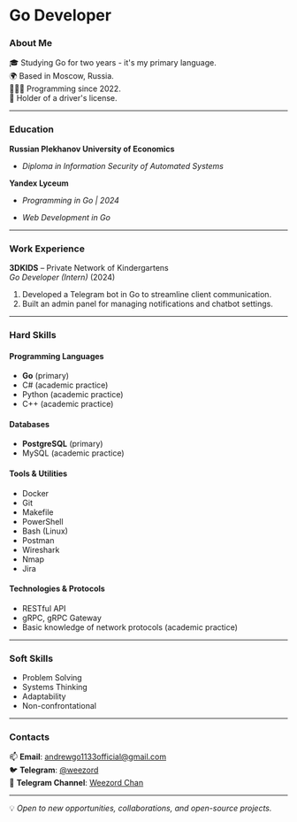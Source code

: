 # Go Developer  

### About Me  
🎓 Studying Go for two years - it's my primary language.  
🌍 Based in Moscow, Russia.  
🧑🏻‍💻 Programming since 2022.  
🚗 Holder of a driver's license.

---

### Education  
**Russian Plekhanov University of Economics**

- *Diploma in Information Security of Automated Systems*  

**Yandex Lyceum**

- *Programming in Go | 2024*

- *Web Development in Go*  

---

### Work Experience  
**3DKIDS** – Private Network of Kindergartens  
*Go Developer (Intern)* (2024)  
1. Developed a Telegram bot in Go to streamline client communication.  
2. Built an admin panel for managing notifications and chatbot settings.

---

### Hard Skills  

#### Programming Languages  
- **Go** (primary)  
- C# (academic practice)  
- Python (academic practice)  
- C++ (academic practice)  

#### Databases  
- **PostgreSQL** (primary)  
- MySQL (academic practice)  

#### Tools & Utilities  
- Docker  
- Git  
- Makefile  
- PowerShell  
- Bash (Linux)  
- Postman  
- Wireshark  
- Nmap  
- Jira  

#### Technologies & Protocols  
- RESTful API  
- gRPC, gRPC Gateway  
- Basic knowledge of network protocols (academic practice)  

---

### Soft Skills  
- Problem Solving  
- Systems Thinking  
- Adaptability  
- Non-confrontational  

---

### Contacts  
📫 **Email**: [andrewgo1133official@gmail.com](mailto:andrewgo1133official@gmail.com)  
🐦 **Telegram**: [@weezord](https://t.me/weezord)  
📝 **Telegram Channel**: [Weezord Chan](https://t.me/weezord_chan)  

---

💡 *Open to new opportunities, collaborations, and open-source projects.*
